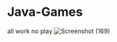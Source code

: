 # Java-Games
all work no play
![Screenshot (169)](https://user-images.githubusercontent.com/84699953/182915992-de3ece20-c548-429b-ab31-ae3f356fe4bb.png)
